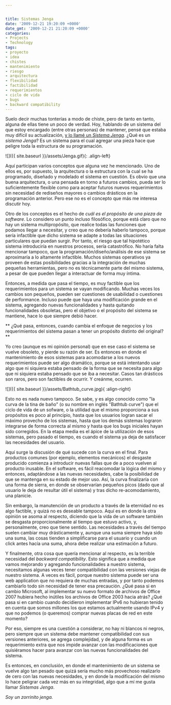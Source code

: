 ```yaml
---


title: Sistemas Jenga
date: '2009-12-21 19:20:09 +0000'
date_gmt: '2009-12-21 21:20:09 +0000'
categories:
- Projects
- Technology
tags:
- proyecto
- idea
- chistes
- mantenimiento
- riesgo
- arquitectura
- flexibilidad
- factibilidad
- requerimientos
- ciclo de vida
- bugs
- backward compatibility
---
```



Suelo decir muchas tonterías a modo de chiste, pero de tanto en tanto, alguna de ellas tiene un poco de verdad. Hoy, hablando de un sistema del que estoy encargado (entre otras personas) de mantener, pensé que estaba muy difícil su actualización, [y lo llamé un ](http://twitter.com/AlphaTwi/status/6895562175)_[Sistema Jenga](http://twitter.com/AlphaTwi/status/6895562175)_.  ¿Qué es un _sistema Jenga_? Es un sistema para el cual agregar una pieza hace que peligre toda la estructura de su programación.

![]({{ site.baseurl }}/assets/Jenga.gif){: .align-left}

Aquí participan varios conceptos que alguna vez he mencionado. Uno de ellos es, por supuesto, la arquitectura o la estructura con la cual se ha programado, diseñado y modelado el sistema en cuestión. Es obvio que una buena arquitectura, o una pensada en torno a futuros cambios, pueda ser lo suficientemente flexible como para aceptar futuros nuevos requerimientos sin necesidad de rediseños mayores o cambios drásticos en la programación anterior. Pero ese no es el concepto que más me interesa discutir hoy.

Otro de los conceptos es el hecho de _cuál es el propósito de una pieza de software_. Lo considero un punto incluso filosófico, porque está claro que no hay un sistema multipropósito, que realice todas las funciones que podamos llegar a necesitar, y creo que no debería haberlo tampoco, porque sería infactible que dicho sistema se adapte a todas las situaciones particulares que puedan surgir. Por tanto, el riesgo que tal hipotético sistema introduciría en nuestros procesos, sería catastrófico. No haría falta mencionar tampoco, que la programación/diseño/análisis de ese sistema se aproximaría a lo altamente infactible. Muchos sistemas operativos ya proveen de estas posibilidades gracias a la integración de muchas pequeñas herramientas, pero no es técnicamente parte del mismo sistema, a pesar de que pueden llegar a interactuar de forma muy íntima.

Entonces, a medida que pasa el tiempo, es muy factible que los requerimientos para un sistema se vayan modificando. Muchas veces los cambios son pequeños, pueden ser cuestiones de usabilidad o cuestiones de performance. Incluso puede que haya una modificación grande en el sistema, agregando nuevas funcionalidades y hasta quitando funcionalidades obsoletas, pero el objetivo o el propósito del sistema se mantiene, hace lo que siempre debió hacer.

** ¿Qué pasa, entonces, cuando cambia el enfoque de negocios y los requerimientos del sistema pasan a tener un propósito distinto del original?**

Yo creo (aunque es mi opinión personal) que en ese caso el sistema se vuelve obsoleto, y pierde su razón de ser. Es entonces en donde el mantenimiento de esos sistemas para acomodarse a los nuevos requerimientos puede ser algo dramático, porque se está intentando usar algo que ni siquiera estaba pensado de la forma que se necesita para algo que ni siquiera estaba pensado que se iba a necesitar. Casos tan drásticos son raros, pero son factibles de ocurrir. Y creánme, ocurren.

![]({{ site.baseurl }}/assets/Bathtub_curve.jpg){ :align-right}


Esto no es nada nuevo tampoco. Se sabe, y es algo conocido como "la curva de la tina de baño" (o su nombre en inglés "Bathtub curve") que el ciclo de vida de un sofware, o la utilidad que el mismo proporciona a sus propósitos es poco al principio, hasta que los usuarios logran sacar el máximo provecho de los sistemas, hasta que los demás sistemas lograron integrarse de forma correcta al mismo y hasta que los bugs iniciales hayan sido corregidos. En la etapa media es el ápice de la utilización de esos sistemas, pero pasado el tiempo, es cuando el sistema ya deja de satisfacer las necesidades del usuario.

Aquí surge la discusión de qué sucede con la curva en el final. Para productos comunes (por ejemplo, elementos mecánicos) el desgaste producido comienza a introducir nuevas fallas que de a poco vuelven al producto inusable. En el software, es fácil reacomodar la lógica del mismo y entonces, adaptándose a las nuevas necesidades, cabe la posibilidad de que se mantenga en su estado de mejor uso. Así, la curva finalizaría con una forma de sierra, en donde se observarían pequeños picos (dado que al usuario le deja de resultar útil el sistema) y tras dicho re-acomodamiento, una planicie.

Sin embargo, la manutención de un producto a través de la eternidad no es algo factible, y quizá no es deseable tampoco. Aquí es en donde la otra opinión se asoma al respecto, diciendo que la vida de un software también se desgasta proporcionalmente al tiempo que estuvo activo, y, personalmente, creo que tiene sentido.  Las necesidades a través del tiempo suelen cambiar muy drásticamente y, aunque una suma siempre haya sido una suma, las cosas tienden a simplificarse para el usuario y cuando un click antes hacía una suma, ahora debe realizar una estimación a futuro.

Y finalmente, otra cosa que quería mencionar al respecto, es la terrible necesidad del _backward compatibility_. Esto significa que a medida que vamos mejorando y agregando funcionalidades a nuestro sistema, necesitamos algunas veces tener compatibilidad con las versiones viejas de nuestro sistema. A veces es fácil, porque nuestro sistema puede ser una web application que no requiera de muchas entradas, y por tanto podemos cambiarlo todo sin necesidad de tener esa precaución.  ¿Qué pasa si en cambio Microsoft, al implementar su nuevo formato de archivos de Office 2007 hubiera hecho inútiles los archivos de Office 2003 hacia atrás?  ¿Qué pasa si en cambio cuando decidieron implementar IPv6 no hubieran tenido en cuenta que somos millones los que estamos actualmente usando IPv4 y que no podemos (o queremos) comprar nuevas placas de red en este momento?

Por eso, siempre es una cuestión a considerar, no hay ni blancos ni negros, pero siempre que un sistema debe mantener compatibilidad con sus versiones anteriores, se agrega complejidad, y de alguna forma es un requerimiento extra que nos impide avanzar con las modificaciones que quisiéramos hacer para avanzar con las nuevas funcionalidades del sistema.

Es entonces, en conclusión, en donde el mantenimiento de un sistema se vuelve algo tan pesado que quizá sería mucho más provechoso realizarlo de cero con las nuevas necesidades, y en donde la modificación del mismo lo hace peligrar cada vez más en su integridad, algo que a mí me gusta llamar _Sistemas Jenga_.

_Soy un zorrinito jenga._
